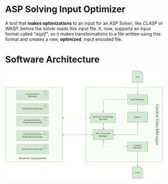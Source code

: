 # ASP Solving Input Optimizer

A tool that **makes optimizations** to an input for an *ASP Solver*, like *CLASP* or *WASP*, before the solver reads this input file.  It, now, supports an input format called *"aspif"*, so it makes transformations to a file written using this format and creates a new, **optimized**, input encoded file.


# Software Architecture
![](images/back_image.png?raw=true)